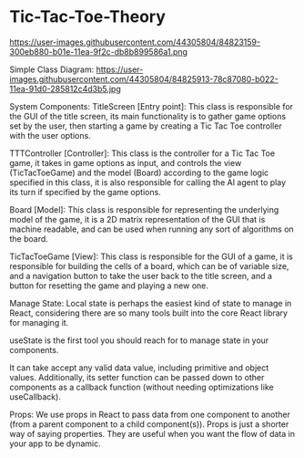 # Tic-Tac-Toe-Theory

https://user-images.githubusercontent.com/44305804/84823159-300eb880-b01e-11ea-9f2c-db8b899586a1.png


Simple Class Diagram:
https://user-images.githubusercontent.com/44305804/84825913-78c87080-b022-11ea-91d0-285812c4d3b5.jpg

System Components:
TitleScreen [Entry point]: This class is responsible for the GUI of the title screen, its main functionality is to gather game options set by the user, then starting a game by creating a Tic Tac Toe controller with the user options.

TTTController [Controller]: This class is the controller for a Tic Tac Toe game, it takes in game options as input, and controls the view (TicTacToeGame) and the model (Board) according to the game logic specified in this class, it is also responsible for calling the AI agent to play its turn if specified by the game options.

Board [Model]: This class is responsible for representing the underlying model of the game, it is a 2D matrix representation of the GUI that is machine readable, and can be used when running any sort of algorithms on the board.

TicTacToeGame [View]: This class is responsible for the GUI of a game, it is responsible for building the cells of a board, which can be of variable size, and a navigation button to take the user back to the title screen, and a button for resetting the game and playing a new one.


Manage State:
Local state is perhaps the easiest kind of state to manage in React, considering there are so many tools built into the core React library for managing it.

useState is the first tool you should reach for to manage state in your components.

It can take accept any valid data value, including primitive and object values. Additionally, its setter function can be passed down to other components as a callback function (without needing optimizations like useCallback).


Props:
We use props in React to pass data from one component to another (from a parent component to a child component(s)). Props is just a shorter way of saying properties. They are useful when you want the flow of data in your app to be dynamic.





